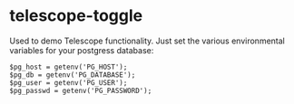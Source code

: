 # telescope-toggle

Used to demo Telescope functionality.  Just set the various environmental variables for your postgress database:
```
$pg_host = getenv('PG_HOST');
$pg_db = getenv('PG_DATABASE');
$pg_user = getenv('PG_USER');
$pg_passwd = getenv('PG_PASSWORD');
```
